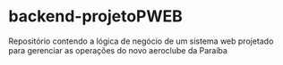 # backend-projetoPWEB
Repositório contendo a lógica de negócio de um sistema web projetado para gerenciar as operações do novo aeroclube da Paraíba
